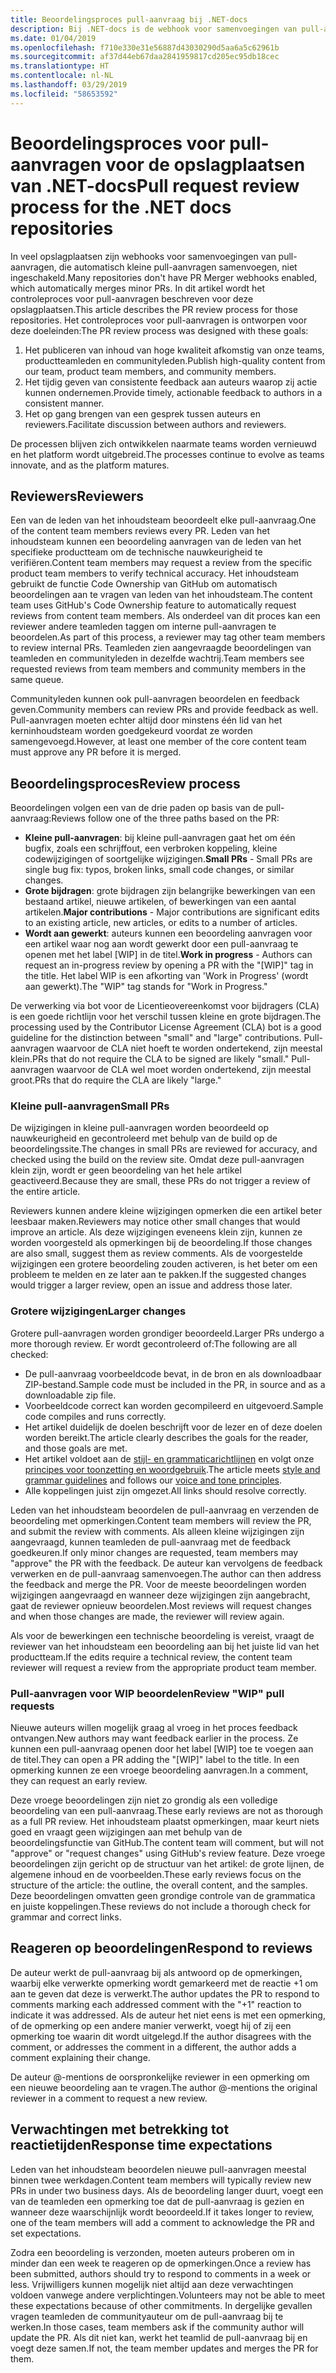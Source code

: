 ```yaml
---
title: Beoordelingsproces pull-aanvraag bij .NET-docs
description: Bij .NET-docs is de webhook voor samenvoegingen van pull-aanvragen niet ingeschakeld. In dit artikel wordt het proces voor pull-aanvragen beschreven voor deze opslagplaatsen
ms.date: 01/04/2019
ms.openlocfilehash: f710e330e31e56887d43030290d5aa6a5c62961b
ms.sourcegitcommit: af37d44eb67daa2841959817cd205ec95db18cec
ms.translationtype: HT
ms.contentlocale: nl-NL
ms.lasthandoff: 03/29/2019
ms.locfileid: "58653592"
---
```

# <a name="pull-request-review-process-for-the-net-docs-repositories"></a><span data-ttu-id="fd6c4-104">Beoordelingsproces voor pull-aanvragen voor de opslagplaatsen van .NET-docs</span><span class="sxs-lookup"><span data-stu-id="fd6c4-104">Pull request review process for the .NET docs repositories</span></span>

<span data-ttu-id="fd6c4-105">In veel opslagplaatsen zijn webhooks voor samenvoegingen van pull-aanvragen, die automatisch kleine pull-aanvragen samenvoegen, niet ingeschakeld.</span><span class="sxs-lookup"><span data-stu-id="fd6c4-105">Many repositories don't have PR Merger webhooks enabled, which automatically merges minor PRs.</span></span> <span data-ttu-id="fd6c4-106">In dit artikel wordt het controleproces voor pull-aanvragen beschreven voor deze opslagplaatsen.</span><span class="sxs-lookup"><span data-stu-id="fd6c4-106">This article describes the PR review process for those repositories.</span></span> <span data-ttu-id="fd6c4-107">Het controleproces voor pull-aanvragen is ontworpen voor deze doeleinden:</span><span class="sxs-lookup"><span data-stu-id="fd6c4-107">The PR review process was designed with these goals:</span></span>

1. <span data-ttu-id="fd6c4-108">Het publiceren van inhoud van hoge kwaliteit afkomstig van onze teams, productteamleden en communityleden.</span><span class="sxs-lookup"><span data-stu-id="fd6c4-108">Publish high-quality content from our team, product team members, and community members.</span></span>
1. <span data-ttu-id="fd6c4-109">Het tijdig geven van consistente feedback aan auteurs waarop zij actie kunnen ondernemen.</span><span class="sxs-lookup"><span data-stu-id="fd6c4-109">Provide timely, actionable feedback to authors in a consistent manner.</span></span>
1. <span data-ttu-id="fd6c4-110">Het op gang brengen van een gesprek tussen auteurs en reviewers.</span><span class="sxs-lookup"><span data-stu-id="fd6c4-110">Facilitate discussion between authors and reviewers.</span></span>

<span data-ttu-id="fd6c4-111">De processen blijven zich ontwikkelen naarmate teams worden vernieuwd en het platform wordt uitgebreid.</span><span class="sxs-lookup"><span data-stu-id="fd6c4-111">The processes continue to evolve as teams innovate, and as the platform matures.</span></span>

## <a name="reviewers"></a><span data-ttu-id="fd6c4-112">Reviewers</span><span class="sxs-lookup"><span data-stu-id="fd6c4-112">Reviewers</span></span>

<span data-ttu-id="fd6c4-113">Een van de leden van het inhoudsteam beoordeelt elke pull-aanvraag.</span><span class="sxs-lookup"><span data-stu-id="fd6c4-113">One of the content team members reviews every PR.</span></span> <span data-ttu-id="fd6c4-114">Leden van het inhoudsteam kunnen een beoordeling aanvragen van de leden van het specifieke productteam om de technische nauwkeurigheid te verifiëren.</span><span class="sxs-lookup"><span data-stu-id="fd6c4-114">Content team members may request a review from the specific product team members to verify technical accuracy.</span></span> <span data-ttu-id="fd6c4-115">Het inhoudsteam gebruikt de functie Code Ownership van GitHub om automatisch beoordelingen aan te vragen van leden van het inhoudsteam.</span><span class="sxs-lookup"><span data-stu-id="fd6c4-115">The content team uses GitHub's Code Ownership feature to automatically request reviews from content team members.</span></span> <span data-ttu-id="fd6c4-116">Als onderdeel van dit proces kan een reviewer andere teamleden taggen om interne pull-aanvragen te beoordelen.</span><span class="sxs-lookup"><span data-stu-id="fd6c4-116">As part of this process, a reviewer may tag other team members to review internal PRs.</span></span> <span data-ttu-id="fd6c4-117">Teamleden zien aangevraagde beoordelingen van teamleden en communityleden in dezelfde wachtrij.</span><span class="sxs-lookup"><span data-stu-id="fd6c4-117">Team members see requested reviews from team members and community members in the same queue.</span></span>

<span data-ttu-id="fd6c4-118">Communityleden kunnen ook pull-aanvragen beoordelen en feedback geven.</span><span class="sxs-lookup"><span data-stu-id="fd6c4-118">Community members can review PRs and provide feedback as well.</span></span> <span data-ttu-id="fd6c4-119">Pull-aanvragen moeten echter altijd door minstens één lid van het kerninhoudsteam worden goedgekeurd voordat ze worden samengevoegd.</span><span class="sxs-lookup"><span data-stu-id="fd6c4-119">However, at least one member of the core content team must approve any PR before it is merged.</span></span>

## <a name="review-process"></a><span data-ttu-id="fd6c4-120">Beoordelingsproces</span><span class="sxs-lookup"><span data-stu-id="fd6c4-120">Review process</span></span>

<span data-ttu-id="fd6c4-121">Beoordelingen volgen een van de drie paden op basis van de pull-aanvraag:</span><span class="sxs-lookup"><span data-stu-id="fd6c4-121">Reviews follow one of the three paths based on the PR:</span></span>

- <span data-ttu-id="fd6c4-122">**Kleine pull-aanvragen**: bij kleine pull-aanvragen gaat het om één bugfix, zoals een schrijffout, een verbroken koppeling, kleine codewijzigingen of soortgelijke wijzigingen.</span><span class="sxs-lookup"><span data-stu-id="fd6c4-122">**Small PRs** - Small PRs are single bug fix: typos, broken links, small code changes, or similar changes.</span></span>
- <span data-ttu-id="fd6c4-123">**Grote bijdragen**: grote bijdragen zijn belangrijke bewerkingen van een bestaand artikel, nieuwe artikelen, of bewerkingen van een aantal artikelen.</span><span class="sxs-lookup"><span data-stu-id="fd6c4-123">**Major contributions** - Major contributions are significant edits to an existing article, new articles, or edits to a number of articles.</span></span>
- <span data-ttu-id="fd6c4-124">**Wordt aan gewerkt**: auteurs kunnen een beoordeling aanvragen voor een artikel waar nog aan wordt gewerkt door een pull-aanvraag te openen met het label [WIP] in de titel.</span><span class="sxs-lookup"><span data-stu-id="fd6c4-124">**Work in progress** - Authors can request an in-progress review by opening a PR with the "[WIP]" tag in the title.</span></span> <span data-ttu-id="fd6c4-125">Het label WIP is een afkorting van 'Work in Progress' (wordt aan gewerkt).</span><span class="sxs-lookup"><span data-stu-id="fd6c4-125">The "WIP" tag stands for "Work in Progress."</span></span> 

<span data-ttu-id="fd6c4-126">De verwerking via bot voor de Licentieovereenkomst voor bijdragers (CLA) is een goede richtlijn voor het verschil tussen kleine en grote bijdragen.</span><span class="sxs-lookup"><span data-stu-id="fd6c4-126">The processing used by the Contributor License Agreement (CLA) bot is a good guideline for the distinction between "small" and "large" contributions.</span></span> <span data-ttu-id="fd6c4-127">Pull-aanvragen waarvoor de CLA niet hoeft te worden ondertekend, zijn meestal klein.</span><span class="sxs-lookup"><span data-stu-id="fd6c4-127">PRs that do not require the CLA to be signed are likely "small."</span></span> <span data-ttu-id="fd6c4-128">Pull-aanvragen waarvoor de CLA wel moet worden ondertekend, zijn meestal groot.</span><span class="sxs-lookup"><span data-stu-id="fd6c4-128">PRs that do require the CLA are likely "large."</span></span>

### <a name="small-prs"></a><span data-ttu-id="fd6c4-129">Kleine pull-aanvragen</span><span class="sxs-lookup"><span data-stu-id="fd6c4-129">Small PRs</span></span>

<span data-ttu-id="fd6c4-130">De wijzigingen in kleine pull-aanvragen worden beoordeeld op nauwkeurigheid en gecontroleerd met behulp van de build op de beoordelingssite.</span><span class="sxs-lookup"><span data-stu-id="fd6c4-130">The changes in small PRs are reviewed for accuracy, and checked using the build on the review site.</span></span> <span data-ttu-id="fd6c4-131">Omdat deze pull-aanvragen klein zijn, wordt er geen beoordeling van het hele artikel geactiveerd.</span><span class="sxs-lookup"><span data-stu-id="fd6c4-131">Because they are small, these PRs do not trigger a review of the entire article.</span></span> 

<span data-ttu-id="fd6c4-132">Reviewers kunnen andere kleine wijzigingen opmerken die een artikel beter leesbaar maken.</span><span class="sxs-lookup"><span data-stu-id="fd6c4-132">Reviewers may notice other small changes that would improve an article.</span></span> <span data-ttu-id="fd6c4-133">Als deze wijzigingen eveneens klein zijn, kunnen ze worden voorgesteld als opmerkingen bij de beoordeling.</span><span class="sxs-lookup"><span data-stu-id="fd6c4-133">If those changes are also small, suggest them as review comments.</span></span> <span data-ttu-id="fd6c4-134">Als de voorgestelde wijzigingen een grotere beoordeling zouden activeren, is het beter om een probleem te melden en ze later aan te pakken.</span><span class="sxs-lookup"><span data-stu-id="fd6c4-134">If the suggested changes would trigger a larger review, open an issue and address those later.</span></span> 

### <a name="larger-changes"></a><span data-ttu-id="fd6c4-135">Grotere wijzigingen</span><span class="sxs-lookup"><span data-stu-id="fd6c4-135">Larger changes</span></span>

<span data-ttu-id="fd6c4-136">Grotere pull-aanvragen worden grondiger beoordeeld.</span><span class="sxs-lookup"><span data-stu-id="fd6c4-136">Larger PRs undergo a more thorough review.</span></span> <span data-ttu-id="fd6c4-137">Er wordt gecontroleerd of:</span><span class="sxs-lookup"><span data-stu-id="fd6c4-137">The following are all checked:</span></span>

- <span data-ttu-id="fd6c4-138">De pull-aanvraag voorbeeldcode bevat, in de bron en als downloadbaar ZIP-bestand.</span><span class="sxs-lookup"><span data-stu-id="fd6c4-138">Sample code must be included in the PR, in source and as a downloadable zip file.</span></span>
- <span data-ttu-id="fd6c4-139">Voorbeeldcode correct kan worden gecompileerd en uitgevoerd.</span><span class="sxs-lookup"><span data-stu-id="fd6c4-139">Sample code compiles and runs correctly.</span></span>
- <span data-ttu-id="fd6c4-140">Het artikel duidelijk de doelen beschrijft voor de lezer en of deze doelen worden bereikt.</span><span class="sxs-lookup"><span data-stu-id="fd6c4-140">The article clearly describes the goals for the reader, and those goals are met.</span></span>
- <span data-ttu-id="fd6c4-141">Het artikel voldoet aan de [stijl- en grammaticarichtlijnen](dotnet-style-guide.md) en volgt onze [principes voor toonzetting en woordgebruik](dotnet-voice-tone.md).</span><span class="sxs-lookup"><span data-stu-id="fd6c4-141">The article meets [style and grammar guidelines](dotnet-style-guide.md) and follows our [voice and tone principles](dotnet-voice-tone.md).</span></span>
- <span data-ttu-id="fd6c4-142">Alle koppelingen juist zijn omgezet.</span><span class="sxs-lookup"><span data-stu-id="fd6c4-142">All links should resolve correctly.</span></span>

<span data-ttu-id="fd6c4-143">Leden van het inhoudsteam beoordelen de pull-aanvraag en verzenden de beoordeling met opmerkingen.</span><span class="sxs-lookup"><span data-stu-id="fd6c4-143">Content team members will review the PR, and submit the review with comments.</span></span> <span data-ttu-id="fd6c4-144">Als alleen kleine wijzigingen zijn aangevraagd, kunnen teamleden de pull-aanvraag met de feedback goedkeuren.</span><span class="sxs-lookup"><span data-stu-id="fd6c4-144">If only minor changes are requested, team members may "approve" the PR with the feedback.</span></span> <span data-ttu-id="fd6c4-145">De auteur kan vervolgens de feedback verwerken en de pull-aanvraag samenvoegen.</span><span class="sxs-lookup"><span data-stu-id="fd6c4-145">The author can then address the feedback and merge the PR.</span></span> <span data-ttu-id="fd6c4-146">Voor de meeste beoordelingen worden wijzigingen aangevraagd en wanneer deze wijzigingen zijn aangebracht, gaat de reviewer opnieuw beoordelen.</span><span class="sxs-lookup"><span data-stu-id="fd6c4-146">Most reviews will request changes and when those changes are made, the reviewer will review again.</span></span>

<span data-ttu-id="fd6c4-147">Als voor de bewerkingen een technische beoordeling is vereist, vraagt de reviewer van het inhoudsteam een beoordeling aan bij het juiste lid van het productteam.</span><span class="sxs-lookup"><span data-stu-id="fd6c4-147">If the edits require a technical review, the content team reviewer will request a review from the appropriate product team member.</span></span>

### <a name="review-wip-pull-requests"></a><span data-ttu-id="fd6c4-148">Pull-aanvragen voor WIP beoordelen</span><span class="sxs-lookup"><span data-stu-id="fd6c4-148">Review "WIP" pull requests</span></span>

<span data-ttu-id="fd6c4-149">Nieuwe auteurs willen mogelijk graag al vroeg in het proces feedback ontvangen.</span><span class="sxs-lookup"><span data-stu-id="fd6c4-149">New authors may want feedback earlier in the process.</span></span> <span data-ttu-id="fd6c4-150">Ze kunnen een pull-aanvraag openen door het label [WIP] toe te voegen aan de titel.</span><span class="sxs-lookup"><span data-stu-id="fd6c4-150">They can open a PR adding the "[WIP]" label to the title.</span></span> <span data-ttu-id="fd6c4-151">In een opmerking kunnen ze een vroege beoordeling aanvragen.</span><span class="sxs-lookup"><span data-stu-id="fd6c4-151">In a comment, they can request an early review.</span></span>

<span data-ttu-id="fd6c4-152">Deze vroege beoordelingen zijn niet zo grondig als een volledige beoordeling van een pull-aanvraag.</span><span class="sxs-lookup"><span data-stu-id="fd6c4-152">These early reviews are not as thorough as a full PR review.</span></span> <span data-ttu-id="fd6c4-153">Het inhoudsteam plaatst opmerkingen, maar keurt niets goed en vraagt geen wijzigingen aan met behulp van de beoordelingsfunctie van GitHub.</span><span class="sxs-lookup"><span data-stu-id="fd6c4-153">The content team will comment, but will not "approve" or "request changes" using GitHub's review feature.</span></span> <span data-ttu-id="fd6c4-154">Deze vroege beoordelingen zijn gericht op de structuur van het artikel: de grote lijnen, de algemene inhoud en de voorbeelden.</span><span class="sxs-lookup"><span data-stu-id="fd6c4-154">These early reviews focus on the structure of the article: the outline, the overall content, and the samples.</span></span> <span data-ttu-id="fd6c4-155">Deze beoordelingen omvatten geen grondige controle van de grammatica en juiste koppelingen.</span><span class="sxs-lookup"><span data-stu-id="fd6c4-155">These reviews do not include a thorough check for grammar and correct links.</span></span>

## <a name="respond-to-reviews"></a><span data-ttu-id="fd6c4-156">Reageren op beoordelingen</span><span class="sxs-lookup"><span data-stu-id="fd6c4-156">Respond to reviews</span></span>

<span data-ttu-id="fd6c4-157">De auteur werkt de pull-aanvraag bij als antwoord op de opmerkingen, waarbij elke verwerkte opmerking wordt gemarkeerd met de reactie +1 om aan te geven dat deze is verwerkt.</span><span class="sxs-lookup"><span data-stu-id="fd6c4-157">The author updates the PR to respond to comments marking each addressed comment with the "+1" reaction to indicate it was addressed.</span></span> <span data-ttu-id="fd6c4-158">Als de auteur het niet eens is met een opmerking, of de opmerking op een andere manier verwerkt, voegt hij of zij een opmerking toe waarin dit wordt uitgelegd.</span><span class="sxs-lookup"><span data-stu-id="fd6c4-158">If the author disagrees with the comment, or addresses the comment in a different, the author adds a comment explaining their change.</span></span>

<span data-ttu-id="fd6c4-159">De auteur @-mentions de oorspronkelijke reviewer in een opmerking om een nieuwe beoordeling aan te vragen.</span><span class="sxs-lookup"><span data-stu-id="fd6c4-159">The author @-mentions the original reviewer in a comment to request a new review.</span></span> 

## <a name="response-time-expectations"></a><span data-ttu-id="fd6c4-160">Verwachtingen met betrekking tot reactietijden</span><span class="sxs-lookup"><span data-stu-id="fd6c4-160">Response time expectations</span></span>

<span data-ttu-id="fd6c4-161">Leden van het inhoudsteam beoordelen nieuwe pull-aanvragen meestal binnen twee werkdagen.</span><span class="sxs-lookup"><span data-stu-id="fd6c4-161">Content team members will typically review new PRs in under two business days.</span></span> <span data-ttu-id="fd6c4-162">Als de beoordeling langer duurt, voegt een van de teamleden een opmerking toe dat de pull-aanvraag is gezien en wanneer deze waarschijnlijk wordt beoordeeld.</span><span class="sxs-lookup"><span data-stu-id="fd6c4-162">If it takes longer to review, one of the team members will add a comment to acknowledge the PR and set expectations.</span></span>

<span data-ttu-id="fd6c4-163">Zodra een beoordeling is verzonden, moeten auteurs proberen om in minder dan een week te reageren op de opmerkingen.</span><span class="sxs-lookup"><span data-stu-id="fd6c4-163">Once a review has been submitted, authors should try to respond to comments in a week or less.</span></span> <span data-ttu-id="fd6c4-164">Vrijwilligers kunnen mogelijk niet altijd aan deze verwachtingen voldoen vanwege andere verplichtingen.</span><span class="sxs-lookup"><span data-stu-id="fd6c4-164">Volunteers may not be able to meet these expectations because of other commitments.</span></span> <span data-ttu-id="fd6c4-165">In dergelijke gevallen vragen teamleden de communityauteur om de pull-aanvraag bij te werken.</span><span class="sxs-lookup"><span data-stu-id="fd6c4-165">In those cases, team members ask if the community author will update the PR.</span></span> <span data-ttu-id="fd6c4-166">Als dit niet kan, werkt het teamlid de pull-aanvraag bij en voegt deze samen.</span><span class="sxs-lookup"><span data-stu-id="fd6c4-166">If not, the team member updates and merges the PR for them.</span></span>

